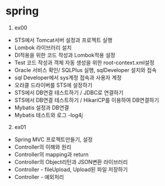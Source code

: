 # spring

1. ex00
  - STS에서 Tomcat서버 설정과 프로젝트 실행
  - Lombok 라이브러리 설치
  - DI적용을 위한 코드 작성과 Lombok적용 설정
  - Test 코드 작성과 객체 자동 생성을 위한 root-context.xml설정
  - Oracle 서비스 확인/ SQLPlus 실행, sqlDeveloper 설치와 접속
  - sql Developer에서 sys계정 접속과 사용자 계정
  - 오라클 드라이버를 STS에 설정하기
  - STS에서 DB연결 테스트하기 / JDBC로 연결하기
  - STS에서 DB연결 테스트하기 / HikariCP를 이용하여 DB연결하기
  - Mybatis 설정과 DB연결
  - Mybatis 테스트와 로그 -log4j
2. ex01
  - Spring MVC 프로젝트만들기, 설정
  - Controller의 이해와 원리
  - Controller의 mapping과 return
  - Controller의 Object리턴과 JSON변환 라이브러리
  - Controller - fileUpload, Upload된 파일 저장하기
  - Controller - 예외처리
